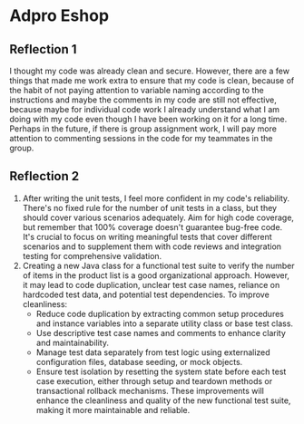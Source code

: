 # Adpro Eshop

## Reflection 1

I thought my code was already clean and secure. However, there are a few things that made me work extra to ensure that 
my code is clean, because of the habit of not paying attention to variable naming according to the instructions and 
maybe the comments in my code are still not effective, because maybe for individual code work I already understand 
what I am doing with my code even though I have been working on it for a long time. Perhaps in the future, if there 
is group assignment work, I will pay more attention to commenting sessions in the code for my teammates in the group.

## Reflection 2

1. After writing the unit tests, I feel more confident in my code's reliability. There's no fixed rule for the number of unit tests in a class, but they should cover various scenarios adequately. Aim for high code coverage, but remember that 100% coverage doesn't guarantee bug-free code. It's crucial to focus on writing meaningful tests that cover different scenarios and to supplement them with code reviews and integration testing for comprehensive validation.
2. Creating a new Java class for a functional test suite to verify the number of items in the product list is a good organizational approach. However, it may lead to code duplication, unclear test case names, reliance on hardcoded test data, and potential test dependencies. To improve cleanliness:
   - Reduce code duplication by extracting common setup procedures and instance variables into a separate utility class or base test class.
   - Use descriptive test case names and comments to enhance clarity and maintainability.
   - Manage test data separately from test logic using externalized configuration files, database seeding, or mock objects.
   - Ensure test isolation by resetting the system state before each test case execution, either through setup and teardown methods or transactional rollback mechanisms. These improvements will enhance the cleanliness and quality of the new functional test suite, making it more maintainable and reliable.